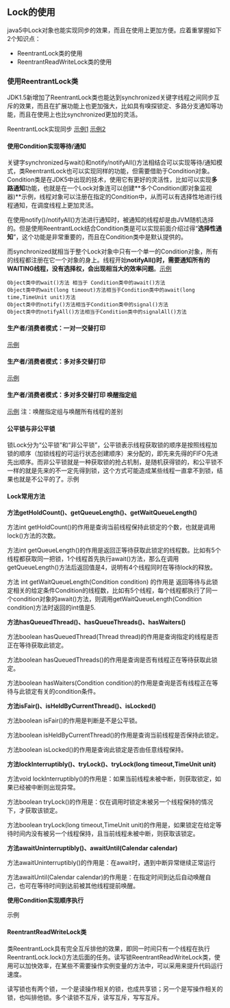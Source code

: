 ## Lock的使用

java5中Lock对象也能实现同步的效果，而且在使用上更加方便。应着重掌握如下2个知识点：

- ReentrantLock类的使用
- ReentrantReadWriteLock类的使用

### 使用ReentrantLock类

JDK1.5新增加了ReentrantLock类也能达到synchronized关键字线程之间同步互斥的效果，而且在扩展功能上也更加强大，比如具有嗅探锁定、多路分支通知等功能，而且在使用上也比synchronized更加的灵活。

ReentrantLock实现同步 [示例1](reentrantLockSync/Run.java) [示例2](reentrantLockSync/Run2.java)

#### 使用Condition实现等待/通知

关键字synchronized与wait()和notify/notifyAll()方法相结合可以实现等待/通知模式，类ReentrantLock也可以实现同样的功能，但需要借助于Condition对象。Condition类是在JDK5中出现的技术，使用它有更好的灵活性，比如可以实现**多路通知**功能，也就是在一个Lock对象连可以创建**多个Condition(即对象监视器)**示例，线程对象可以注册在指定的Condition中，从而可以有选择性地进行线程通知，在调度线程上更加灵活。

在使用notify()/notifyAll()方法进行通知时，被通知的线程却是由JVM随机选择的。但是使用ReentrantLock结合Condition类是可以实现前面介绍过得“**选择性通知**”，这个功能是非常重要的，而且在Condition类中是默认提供的。

而synchronized就相当于整个Lock对象中只有一个单一的Condition对象，所有的线程都注册在它一个对象的身上。线程开始**notifyAll()**时，需要通知所有的WAITING线程，没有选择权，会出现相当大的**效率问题**。[示例](condition/Run.java)

```
Object类中的wait()方法 相当于 Condition类中的await()方法
Object类中的wait(long timeout)方法相当于Condition类中的await(long time,TimeUnit unit)方法
Object类中的notify()方法相当于Condition类中的signal()方法
Object类中的notifyAll()方法相当于Condition类中的signalAll()方法
```

#### 生产者/消费者模式：一对一交替打印

[示例](signalProdConsum/Run.java)

#### 生产者/消费者模式：多对多交替打印

[示例](multiProdConsum/Run.java)

#### 生产者/消费者模式：多对多交替打印 唤醒指定组

[示例](multiProdConsumSpec/Run.java)  注：唤醒指定组与唤醒所有线程的差别

#### 公平锁与非公平锁

锁Lock分为“公平锁”和“非公平锁”，公平锁表示线程获取锁的顺序是按照线程加锁的顺序（加锁线程的可运行状态创建顺序）来分配的，即先来先得的FIFO先进先出顺序。而非公平锁就是一种获取锁的抢占机制，是随机获得锁的，和公平锁不一样的就是先来的不一定先得到锁，这个方式可能造成某些线程一直拿不到锁，结果也就是不公平的了。示例

#### Lock常用方法

**方法getHoldCount()、getQueueLength()、getWaitQueueLength()**

方法int getHoldCount()的作用是查询当前线程保持此锁定的个数，也就是调用lock()方法的次数。

方法int getQueueLength()的作用是返回正等待获取此锁定的线程数。比如有5个线程都获取同一把锁，1个线程首先执行await()方法，那么在调用getQueueLength()方法后返回值是4，说明有4个线程同时在等待lock的释放。

方法 int getWaitQueueLength(Condition condition) 的作用是 返回等待与此锁定相关的给定条件Condition的线程数，比如有5个线程，每个线程都执行了同一个condition对象的await()方法，则调用getWaitQueueLength(Condition condition)方法时返回的int值是5.

**方法hasQueuedThread()、hasQueueThreads()、hasWaiters()**

方法boolean hasQueuedThread(Thread thread)的作用是查询指定的线程是否正在等待获取此锁定。

方法boolean hasQueuedThreads()的作用是查询是否有线程正在等待获取此锁定。

方法boolean hasWaiters(Condition condition)的作用是查询是否有线程正在等待与此锁定有关的condition条件。

**方法isFair()、isHeldByCurrentThread()、isLocked()**

方法boolean isFair()的作用是判断是不是公平锁。

方法boolean isHeldByCurrentThread()的作用是查询当前线程是否保持此锁定。

方法boolean isLocked()的作用是查询此锁定是否由任意线程保持。

**方法lockInterruptibly()、tryLock()、tryLock(long timeout,TimeUnit unit)**

方法void lockInterruptibly()的作用是：如果当前线程未被中断，则获取锁定，如果已经被中断则出现异常。

方法boolean tryLock()的作用是：仅在调用时锁定未被另一个线程保持的情况下，才获取该锁定。

方法boolean tryLock(long timeout,TimeUnit unit)的作用是，如果锁定在给定等待时间内没有被另一个线程保持，且当前线程未被中断，则获取该锁定。

**方法awaitUninterruptibly()、awaitUntil(Calendar calendar)**

方法awaitUninterruptibly()的作用是：在await时，遇到中断异常继续正常运行

方法awaitUntil(Calendar calendar)的作用是：在指定时间到达后自动唤醒自己，也可在等待时间到达前被其他线程提前唤醒。

**使用Condition实现顺序执行**

示例

#### ReentrantReadWriteLock类

类ReentrantLock具有完全互斥排他的效果，即同一时间只有一个线程在执行ReentrantLock.lock()方法后面的任务。读写锁ReentrantReadWriteLock类，使用可以加快效率，在某些不需要操作实例变量的方法中，可以采用来提升代码运行速度。

读写锁也有两个锁，一个是读操作相关的锁，也成共享锁；另一个是写操作相关的锁，也叫排他锁。多个读锁不互斥，读写互斥，写写互斥。